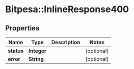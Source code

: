 # Bitpesa::InlineResponse400

## Properties
Name | Type | Description | Notes
------------ | ------------- | ------------- | -------------
**status** | **Integer** |  | [optional] 
**error** | **String** |  | [optional] 


